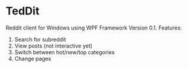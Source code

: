 # TedDit
Reddit client for Windows using WPF Framework
Version 0.1.
Features:
1. Search for subreddit
2. View posts (not interactive yet)
3. Switch between hot/new/top categories
4. Change pages
